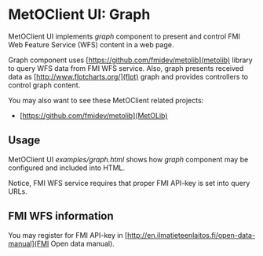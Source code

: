 MetOClient UI: Graph
====================

MetOClient UI implements *graph* component to present and control FMI Web Feature Service (WFS) 
content in a web page.

Graph component uses [https://github.com/fmidev/metolib](metolib) library to query WFS data from FMI WFS service. 
Also, graph presents received data as [http://www.flotcharts.org/](flot) graph and provides controllers to control 
graph content.

You may also want to see these MetOClient related projects:
* [https://github.com/fmidev/metolib](MetOLib)

Usage
-----

MetOClient UI *examples/graph.html* shows how *graph* component may be configured and included into HTML.

Notice, FMI WFS service requires that proper FMI API-key is set into query URLs.

FMI WFS information
-------------------

You may register for FMI API-key in [http://en.ilmatieteenlaitos.fi/open-data-manual](FMI Open data manual).
